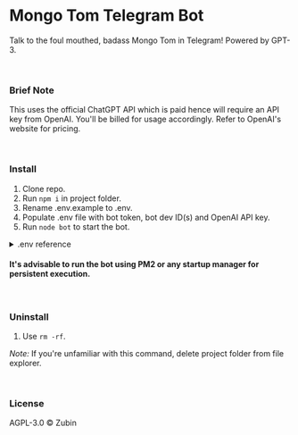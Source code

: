 # Mongo Tom Telegram Bot

Talk to the foul mouthed, badass Mongo Tom in Telegram! Powered by GPT-3.

<br>

### Brief Note

This uses the official ChatGPT API which is paid hence will require an API key from OpenAI. You'll be billed for usage accordingly. Refer to OpenAI's website for pricing.

<br>

### Install

1. Clone repo.
2. Run ```npm i``` in project folder.
3. Rename .env.example to .env.
4. Populate .env file with bot token, bot dev ID(s) and OpenAI API key.
5. Run ```node bot``` to start the bot.

<details>

<summary>
.env reference
</summary>

<br>

BOT_ADMIN refers to the user ID of your Telegram account. This is for logging purposes. You can add multiple IDs separated by commas.

API_KEY refers to OpenAI API key.

</details>

#### It's advisable to run the bot using PM2 or any startup manager for persistent execution.

<br>

### Uninstall

1. Use ```rm -rf```.

*Note:* If you're unfamiliar with this command, delete project folder from file explorer.

<br>

### License

AGPL-3.0 ©️ Zubin